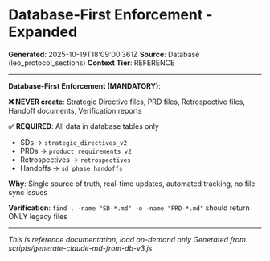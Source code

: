 # Database-First Enforcement - Expanded

**Generated**: 2025-10-19T18:09:00.361Z
**Source**: Database (leo_protocol_sections)
**Context Tier**: REFERENCE

---

**Database-First Enforcement (MANDATORY)**:

**❌ NEVER create**: Strategic Directive files, PRD files, Retrospective files, Handoff documents, Verification reports

**✅ REQUIRED**: All data in database tables only
- SDs → `strategic_directives_v2`
- PRDs → `product_requirements_v2`
- Retrospectives → `retrospectives`
- Handoffs → `sd_phase_handoffs`

**Why**: Single source of truth, real-time updates, automated tracking, no file sync issues

**Verification**: `find . -name "SD-*.md" -o -name "PRD-*.md"` should return ONLY legacy files

---

*This is reference documentation, load on-demand only*
*Generated from: scripts/generate-claude-md-from-db-v3.js*
